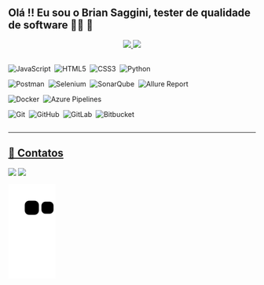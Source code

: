 ## Olá !! Eu sou o Brian Saggini, tester de qualidade de software 👨‍💻 🐞



<div align="center">
  <a href="https://github.com/saggini">
  <img height="180em" src="https://github-readme-stats.vercel.app/api?username=saggini&show_icons=true&theme=dracula&include_all_commits=true&count_private=true"/>
  <img height="180em" src="https://github-readme-stats.vercel.app/api/top-langs/?username=saggini&layout=compact&langs_count=7&theme=dracula"/>
</div>
  
   
<div style="display: inline-block;"><br>

  <!-- 🚀 Linguagens -->
  <img alt="JavaScript" title="JavaScript" height="30"
    src="https://cdn.jsdelivr.net/gh/devicons/devicon/icons/javascript/javascript-plain.svg">&nbsp;
  <img alt="HTML5" title="HTML5" height="30"
    src="https://cdn.jsdelivr.net/gh/devicons/devicon/icons/html5/html5-original.svg">&nbsp;
  <img alt="CSS3" title="CSS3" height="30"
    src="https://cdn.jsdelivr.net/gh/devicons/devicon/icons/css3/css3-original.svg">&nbsp;
  <img alt="Python" title="Python" height="30"
    src="https://cdn.jsdelivr.net/gh/devicons/devicon/icons/python/python-original.svg">&nbsp;

  <!-- 🧪 Testes -->
  <img alt="Postman" title="Postman" height="30"
    src="https://cdn.jsdelivr.net/gh/devicons/devicon/icons/postman/postman-original.svg">&nbsp;
  <img alt="Selenium" title="Selenium" height="30"
    src="https://cdn.jsdelivr.net/gh/devicons/devicon/icons/selenium/selenium-original.svg">&nbsp;
  <img alt="SonarQube" title="SonarQube" height="30"
    src="https://cdn.jsdelivr.net/gh/devicons/devicon/icons/sonarqube/sonarqube-original.svg">&nbsp;
  <img alt="Allure Report" title="Allure Report" height="30"
    src="https://avatars.githubusercontent.com/u/5879127?s=200&v=4">&nbsp;

  <!-- ⚙️ DevOps / CI/CD -->
  <img alt="Docker" title="Docker" height="30"
    src="https://cdn.jsdelivr.net/gh/devicons/devicon/icons/docker/docker-original.svg">&nbsp;
  <img alt="Azure Pipelines" title="Azure Pipelines" height="30"
    src="https://cdn.jsdelivr.net/gh/devicons/devicon/icons/azuredevops/azuredevops-original.svg">&nbsp;

  <!-- 🔧 Versionamento -->
  <img alt="Git" title="Git" height="30"
    src="https://cdn.jsdelivr.net/gh/devicons/devicon/icons/git/git-original.svg">&nbsp;
  <img alt="GitHub" title="GitHub" height="30"
    src="https://cdn.jsdelivr.net/gh/devicons/devicon/icons/github/github-original.svg">&nbsp;
  <img alt="GitLab" title="GitLab" height="30"
    src="https://cdn.jsdelivr.net/gh/devicons/devicon/icons/gitlab/gitlab-original.svg">&nbsp;
  <img alt="Bitbucket" title="Bitbucket" height="30"
    src="https://cdn.jsdelivr.net/gh/devicons/devicon/icons/bitbucket/bitbucket-original.svg">&nbsp;

</div>

  ---
  
  ## 📱 Contatos
  
  <div>
    <a href = "mailto:briansaggini@gmail.com"><img src="https://img.shields.io/badge/Gmail-D14836?style=for-the-badge&logo=gmail&logoColor=white" target="_blank"></a>
  <a href="https://www.linkedin.com/in/briansagini/" target="_blank"><img src="https://img.shields.io/badge/-LinkedIn-%230077B5?style=for-the-badge&logo=linkedin&logoColor=white" target="_blank"></a> 
  </div>

  ![Snake animation](https://github.com/Saggini/Saggini/blob/output/github-contribution-grid-snake.svg)
